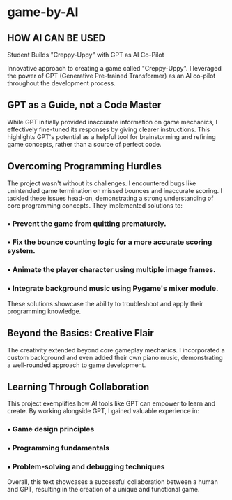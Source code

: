 # game-by-AI

## HOW AI CAN BE USED

Student Builds "Creppy-Uppy" with GPT as AI Co-Pilot

Innovative approach to creating a game called "Creppy-Uppy". I leveraged the power
of GPT (Generative Pre-trained Transformer) as an AI co-pilot throughout the
development process.

## GPT as a Guide, not a Code Master
While GPT initially provided inaccurate information on game mechanics, I
effectively fine-tuned its responses by giving clearer instructions. This highlights
GPT's potential as a helpful tool for brainstorming and refining game concepts, rather
than a source of perfect code.

## Overcoming Programming Hurdles
The project wasn't without its challenges. I encountered bugs like unintended game
termination on missed bounces and inaccurate scoring. I tackled these issues head-on,
demonstrating a strong understanding of core programming concepts. They
implemented solutions to:
### • Prevent the game from quitting prematurely.
### • Fix the bounce counting logic for a more accurate scoring system.
### • Animate the player character using multiple image frames.
### • Integrate background music using Pygame's mixer module.
These solutions showcase the ability to troubleshoot and apply their programming
knowledge.

## Beyond the Basics: Creative Flair
The creativity extended beyond core gameplay mechanics. I incorporated a custom
background and even added their own piano music, demonstrating a well-rounded
approach to game development.

## Learning Through Collaboration
This project exemplifies how AI tools like GPT can empower to learn and create. By
working alongside GPT, I gained valuable experience in:
### • Game design principles
### • Programming fundamentals
### • Problem-solving and debugging techniques
Overall, this text showcases a successful collaboration between a human and GPT,
resulting in the creation of a unique and functional game.
